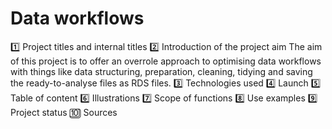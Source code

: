 # Data workflows 
1️⃣ Project titles and internal titles 
2️⃣ Introduction of the project aim
The aim of this project is to offer an overrole approach to optimising data workflows with things like data structuring, preparation, cleaning, tidying and saving the ready-to-analyse files as RDS files. 
3️⃣ Technologies used
4️⃣ Launch
5️⃣ Table of content
6️⃣ Illustrations
7️⃣ Scope of functions
8️⃣ Use examples
9️⃣ Project status
🔟 Sources
